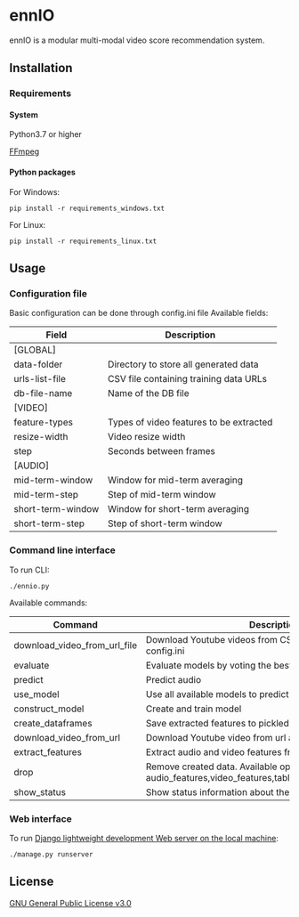 # ennIO

ennIO is a modular multi-modal video score recommendation system.

## Installation

### Requirements

#### System
Python3.7 or higher

[FFmpeg](https://www.ffmpeg.org/download.html)

#### Python packages
For Windows:
```shell script
pip install -r requirements_windows.txt
```

For Linux:
```shell script
pip install -r requirements_linux.txt
```

## Usage
### Configuration file
Basic configuration can be done through config.ini file
Available fields:

| Field  	         |   Description	                        |
|--------------------|------------------------------------------|
| [GLOBAL]           |   	                                    |
| data-folder        |  Directory to store all generated data   |
| urls-list-file     |  CSV file containing training data URLs  |
| db-file-name       |  Name of the DB file                     |
| [VIDEO]            |                                          |
| feature-types  	 |  Types of video features to be extracted |
| resize-width  	 |  Video resize width 	                    |
| step  	         |  Seconds between frames	                |
| [AUDIO]  	         |   	                                    |
| mid-term-window  	 |  Window for mid-term averaging 	        |
| mid-term-step  	 |  Step of mid-term window 	            |
| short-term-window  |  Window for short-term averaging 	    |
| short-term-step  	 |  Step of short-term window 	            |

### Command line interface
To run CLI:
```shell script
./ennio.py
```
Available commands:

| Command  	                   |   Description	                                                 |
|------------------------------|-----------------------------------------------------------------|
| download_video_from_url_file |  Download Youtube videos from CSV file configured in config.ini |
| evaluate  	               |  Evaluate models by voting the best match 	                     |
| predict  	                   |  Predict audio 	                                             |
| use_model  	               |  Use all available models to predict the score 	             |
| construct_model              |  Create and train model 	                                     |
| create_dataframes            |  Save extracted features to pickled dataframes 	             |
| download_video_from_url      |  Download Youtube video from url and insert it in training data |
| extract_features  	       |  Extract audio and video features from downloaded file 	     |
| drop                         |  Remove created data. Available options: audio_features,video_features,tables,evaluation_table,models 	 |
| show_status  	               |  Show status information about the ennIO DB 	                 |

### Web interface
To run [Django lightweight development Web server on the local machine](https://docs.djangoproject.com/en/3.0/ref/django-admin/#runserver):
```shell script
./manage.py runserver
```

## License
[GNU General Public License v3.0](https://choosealicense.com/licenses/gpl-3.0/)